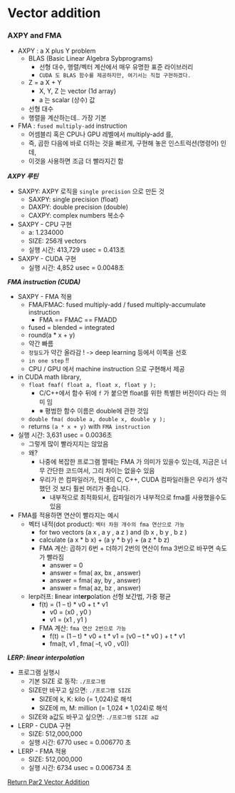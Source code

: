 # Vector addition

### AXPY and FMA

- AXPY : a X plus Y problem
  - BLAS (Basic Linear Algebra Sybprograms)
    - 선형 대수, 행렬/벡터 계산에서 매우 유명한 표준 라이브러리
    - `CUDA 도 BLAS 함수를 제공하지만, 여기서는 직접 구현하겠다.`
  - Z = a X + Y
    - X, Y, Z 는 vector (1d array)
    - a 는 scalar (상수) 값
  - 선형 대수
  - 행렬을 계산하는데.. 가장 기본
- FMA : `fused multiply-add` instruction
  - 어셈블리 혹은 CPU나 GPU 레벨에서 multiply-add 를, 
  - 즉, 곱한 다음에 바로 더하는 것을 빠르게, 구현해 놓은 인스트럭션(명령어) 인데,
  - 이것을 사용하면 조금 더 빨라지긴 함

***AXPY 루틴***
  - SAXPY: AXPY 로직을 `single precision` 으로 만든 것
    - SAXPY: single precision (float)
    - DAXPY: double precision (double)
    - CAXPY: complex numbers 복소수 
  - SAXPY - CPU 구현
    - a: 1.234000
    - SIZE: 256개 vectors
    - 실행 시간: 413,729 usec = 0.413초
  - SAXPY - CUDA 구현
    - 실행 시간: 4,852 usec = 0.0048초

***FMA instruction (CUDA)***
- SAXPY - FMA 적용
  - FMA/FMAC: fused multiply-add / fused multiply-accumulate instruction
    - FMA == FMAC == FMADD
  - fused = blended = integrated
  - round(a * x + y)
  - 약간 빠름
  - `정밀도`가 약간 올라감 ! -> deep learning 등에서 이쪽을 선호
  - `in one step` !!
  - CPU / GPU 에서 machine instruction 으로 구현해서 제공
- in CUDA math library,
  - `float fmaf( float a, float x, float y );`
    - C/C++에서 함수 뒤에 `f` 가 붙으면 float를 위한 특별한 버전이다 라는 의미 임
    - ※ 평범한 함수 이름은 double에 관한 것임 
  - `double fma( double a, double x, double y );`
  - returns `(a * x + y)` with `FMA instruction`
- 실행 시간: 3,631 usec = 0.0036초
  - 그렇게 많이 빨라지지는 않았음
  - 왜? 
    - 나중에 복잡한 프로그램 짤때는 FMA 가 의미가 있을수 있는데, 지금은 너무 간단한 코드여서, 그리 차이는 없을수 있음
    - 우리가 쓴 컴파일러가, 현대의 C, C++, CUDA 컴파일러들은 우리가 생각했던 것 보다 훨씬 머리가 좋습니다. 
      - 내부적으로 최적화되서, 캄파일러가 내부적으로 fma를 사용했을수도 있음
- FMA를 적용하면 연산이 빨라지는 예시
  - 벡터 내적(dot product): `벡터 차원 개수의 fma 연산으로 가능` 
    - for two vectors (a x , a y , a z ) and (b x , b y , b z )
    - calculate (a x * b x) + (a y * b y) + (a z * b z)
    - FMA 계산: 곱하기 6번 + 더하기 2번의 연산이 fma 3번으로 바꾸면 속도가 빨라짐 
      - answer = 0
      - answer = fma( ax, bx , answer)
      - answer = fma( ay, by , answer)
      - answer = fma( az, bz , answer)
  - lerp러프: **l**inear int**erp**olation 선형 보간법, 가중 평균
    - f(t) = (1 – t) *  v0 + t * v1
      - v0 = (x0 , y0 )
      - v1 = (x1 , y1 )
    - FMA 계산: `fma 연산 2번으로 가능`
      - f(t) = (1 – t) * v0 + t * v1 = (v0 – t * v0 ) + t * v1
      - fma(t, v1 , fma( –t, v0 , v0))  

***LERP: linear interpolation***
- 프로그램 실행시
  - 기본 SIZE 로 동작: `./프로그램`  
  - SIZE만 바꾸고 싶으면: `./프로그램 SIZE`
    - SIZE에 k, K: kilo (= 1,024)로 해석
    - SIZE에 m, M: million (= 1,024 * 1,024)로 해석
  - SIZE와 a값도 바꾸고 싶으면: `./프로그램 SIZE a값`
- LERP - CUDA 구현
  - SIZE: 512,000,000
  - 실행 시간: 6770 usec = 0.006770 초
- LERP - FMA 적용
  - SIZE: 512,000,000
  - 실행 시간: 6734 usec = 0.006734 초
 

[Return Par2 Vector Addition](../README.md)  